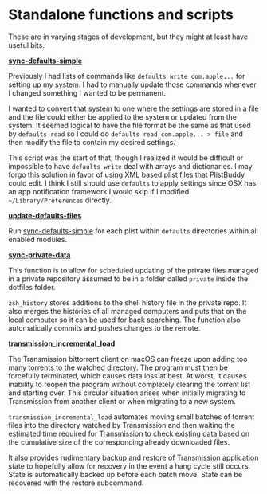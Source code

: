 # Standalone functions and scripts

These are in varying stages of development, but they might at least have useful
bits.

**[sync-defaults-simple](mods-available/base/functions/sync-defaults-simple)**

Previously I had lists of commands like `defaults write com.apple...` for setting up my system.
I had to manually update those commands whenever I changed something I wanted to be permanent.

I wanted to convert that system to one where the settings are stored in a file and the file could either be applied to the system or updated from the system.
It seemed logical to have the file format be the same as that used by `defaults read` so I could do `defaults read com.apple... > file` and then modify the file to contain my desired settings.

This script was the start of that, though I realized it would be difficult or impossible to have `defaults write` deal with arrays and dictionaries.
I may forgo this solution in favor of using XML based plist files that PlistBuddy could edit.
I think I still should use `defaults` to apply settings since OSX has an app notification framework I would skip if I modified `~/Library/Preferences` directly.

**[update-defaults-files](mods-available/base/functions/update-defaults-files)**

Run [sync-defaults-simple](mods-available/base/functions/sync-defaults-simple) for each plist within `defaults` directories within all enabled modules.

**[sync-private-data](mods-available/base/functions/sync-private-data)**

This function is to allow for scheduled updating of the private files managed in a private repository assumed to be in a folder called `private` inside the dotfiles folder.

`zsh_history` stores additions to the shell history file in the private repo.
It also merges the histories of all managed computers and puts that on the local computer so it can be used for back searching.
The function also automatically commits and pushes changes to the remote.

**[transmission_incremental_load](mods-available/productivity_extra/functions/transmission_incremental_load)**

The Transmission bittorrent client on macOS can freeze upon adding too many torrents to the watched directory.
The program must then be forcefully terminated, which causes data loss at best.
At worst, it causes inability to reopen the program without completely clearing the torrent list and starting over.
This circular situation arises when initially migrating to Transmission from another client or when migrating to a new system.

`transmission_incremental_load` automates moving small batches of torrent files into the directory watched by Transmission and then waiting the estimated time required for Transmission to check existing data based on the cumulative size of the corresponding already downloaded files.

It also provides rudimentary backup and restore of Transmission application state to hopefully allow for recovery in the event a hang cycle still occurs.
State is automatically backed up before each batch move. State can be recovered with the restore subcommand.

